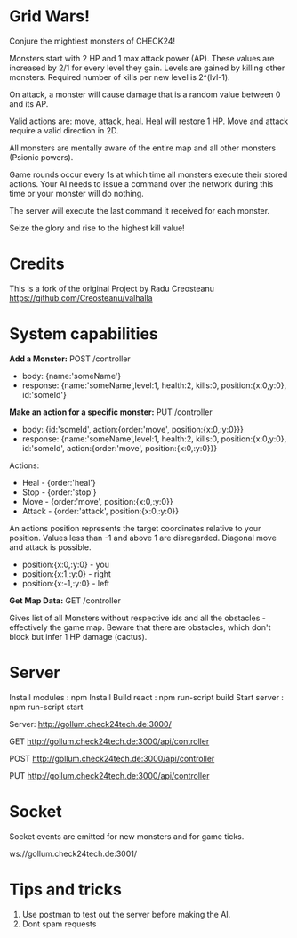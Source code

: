 # Grid Wars!

Conjure the mightiest monsters of CHECK24!

Monsters start with 2 HP and 1 max attack power (AP). These values are increased by 2/1 for every level they gain. Levels are gained by killing other monsters. Required number of kills per new level is 2^(lvl-1).

On attack, a monster will cause damage that is a random value between 0 and its AP.

Valid actions are: move, attack, heal. Heal will restore  1 HP. Move and attack require a valid direction in 2D.

All monsters are mentally aware of the entire map and all other monsters (Psionic powers).

Game rounds occur every 1s at which time all monsters execute their stored actions. Your AI needs to issue a command over the network during this time or your monster will do nothing.
 
 The server will execute the last command it received for each monster.

Seize the glory and rise to the highest kill value!

# Credits

This is a fork of the original Project by Radu Creosteanu
https://github.com/Creosteanu/valhalla

# System capabilities

**Add a Monster:**
POST /controller

-   body: {name:'someName'}
-   response: {name:'someName',level:1, health:2, kills:0, position:{x:0,y:0}, id:'someId'}

**Make an action for a specific monster:**
PUT /controller

-   body: {id:'someId', action:{order:'move', position:{x:0,:y:0}}}
-   response: {name:'someName',level:1, health:2, kills:0, position:{x:0,y:0}, id:'someId', action:{order:'move', position:{x:0,:y:0}}}

Actions:

-   Heal - {order:'heal'}
-   Stop - {order:'stop'}
-   Move - {order:'move', position:{x:0,:y:0}}
-   Attack - {order:'attack', position:{x:0,:y:0}}

An actions position represents the target coordinates relative to your position.
Values less than -1 and above 1 are disregarded. Diagonal move and attack is possible.

-   position:{x:0,:y:0} - you
-   position:{x:1,:y:0} - right
-   position:{x:-1,:y:0} - left

**Get Map Data:** GET /controller

Gives list of all Monsters without respective ids and all the obstacles - effectively the game map.
Beware that there are obstacles, which don't block but infer 1 HP damage (cactus).


# Server

Install modules : npm Install
Build react : npm run-script build
Start server : npm run-script start

Server: http://gollum.check24tech.de:3000/

GET http://gollum.check24tech.de:3000/api/controller

POST http://gollum.check24tech.de:3000/api/controller

PUT http://gollum.check24tech.de:3000/api/controller

# Socket
Socket events are emitted for new monsters and for game ticks.

ws://gollum.check24tech.de:3001/

# Tips and tricks

1. Use postman to test out the server before making the AI.
2. Dont spam requests
